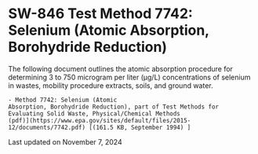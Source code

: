 
# SW-846 Test Method 7742: Selenium (Atomic Absorption, Borohydride Reduction)  


The following document outlines the atomic absorption procedure for
determining 3 to 750 microgram per liter (µg/L) concentrations of
selenium in wastes, mobility procedure extracts, soils, and ground
water.

    - Method 7742: Selenium (Atomic
    Absorption, Borohydride Reduction), part of Test Methods for
    Evaluating Solid Waste, Physical/Chemical Methods
    (pdf)](https://www.epa.gov/sites/default/files/2015-12/documents/7742.pdf) [(161.5 KB, September 1994) ] 

Last updated on November 7, 2024

